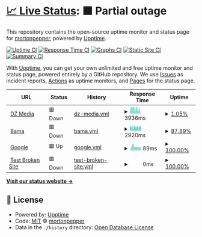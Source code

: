 # [📈 Live Status](https://demo.upptime.js.org): <!--live status--> **🟧 Partial outage**

This repository contains the open-source uptime monitor and status page for [mortonpepper](https://demo.upptime.js.org), powered by [Upptime](https://github.com/upptime/upptime).

[![Uptime CI](https://github.com/mortonpepper/upptime-upptime/workflows/Uptime%20CI/badge.svg)](https://github.com/mortonpepper/upptime-upptime/actions?query=workflow%3A%22Uptime+CI%22)
[![Response Time CI](https://github.com/mortonpepper/upptime-upptime/workflows/Response%20Time%20CI/badge.svg)](https://github.com/mortonpepper/upptime-upptime/actions?query=workflow%3A%22Response+Time+CI%22)
[![Graphs CI](https://github.com/mortonpepper/upptime-upptime/workflows/Graphs%20CI/badge.svg)](https://github.com/mortonpepper/upptime-upptime/actions?query=workflow%3A%22Graphs+CI%22)
[![Static Site CI](https://github.com/mortonpepper/upptime-upptime/workflows/Static%20Site%20CI/badge.svg)](https://github.com/mortonpepper/upptime-upptime/actions?query=workflow%3A%22Static+Site+CI%22)
[![Summary CI](https://github.com/mortonpepper/upptime-upptime/workflows/Summary%20CI/badge.svg)](https://github.com/mortonpepper/upptime-upptime/actions?query=workflow%3A%22Summary+CI%22)

With [Upptime](https://upptime.js.org), you can get your own unlimited and free uptime monitor and status page, powered entirely by a GitHub repository. We use [Issues](https://github.com/mortonpepper/upptime-upptime/issues) as incident reports, [Actions](https://github.com/mortonpepper/upptime-upptime/actions) as uptime monitors, and [Pages](https://demo.upptime.js.org) for the status page.

<!--start: status pages-->
<!-- This summary is generated by Upptime (https://github.com/upptime/upptime) -->
<!-- Do not edit this manually, your changes will be overwritten -->
<!-- prettier-ignore -->
| URL | Status | History | Response Time | Uptime |
| --- | ------ | ------- | ------------- | ------ |
| <img alt="" src="https://icons.duckduckgo.com/ip3/www.digitalzephyr.com.ico" height="13"> [DZ Media](https://www.digitalzephyr.com) | 🟥 Down | [dz-media.yml](https://github.com/mortonpepper/upptime-upptime/commits/HEAD/history/dz-media.yml) | <details><summary><img alt="Response time graph" src="./graphs/dz-media/response-time-week.png" height="20"> 3936ms</summary><br><a href="https://mortonpepper.github.io/upptime-upptime/history/dz-media"><img alt="Response time 2951" src="https://img.shields.io/endpoint?url=https%3A%2F%2Fraw.githubusercontent.com%2Fmortonpepper%2Fupptime-upptime%2FHEAD%2Fapi%2Fdz-media%2Fresponse-time.json"></a><br><a href="https://mortonpepper.github.io/upptime-upptime/history/dz-media"><img alt="24-hour response time 0" src="https://img.shields.io/endpoint?url=https%3A%2F%2Fraw.githubusercontent.com%2Fmortonpepper%2Fupptime-upptime%2FHEAD%2Fapi%2Fdz-media%2Fresponse-time-day.json"></a><br><a href="https://mortonpepper.github.io/upptime-upptime/history/dz-media"><img alt="7-day response time 3936" src="https://img.shields.io/endpoint?url=https%3A%2F%2Fraw.githubusercontent.com%2Fmortonpepper%2Fupptime-upptime%2FHEAD%2Fapi%2Fdz-media%2Fresponse-time-week.json"></a><br><a href="https://mortonpepper.github.io/upptime-upptime/history/dz-media"><img alt="30-day response time 3167" src="https://img.shields.io/endpoint?url=https%3A%2F%2Fraw.githubusercontent.com%2Fmortonpepper%2Fupptime-upptime%2FHEAD%2Fapi%2Fdz-media%2Fresponse-time-month.json"></a><br><a href="https://mortonpepper.github.io/upptime-upptime/history/dz-media"><img alt="1-year response time 2951" src="https://img.shields.io/endpoint?url=https%3A%2F%2Fraw.githubusercontent.com%2Fmortonpepper%2Fupptime-upptime%2FHEAD%2Fapi%2Fdz-media%2Fresponse-time-year.json"></a></details> | <details><summary><a href="https://mortonpepper.github.io/upptime-upptime/history/dz-media">1.05%</a></summary><a href="https://mortonpepper.github.io/upptime-upptime/history/dz-media"><img alt="All-time uptime 1.20%" src="https://img.shields.io/endpoint?url=https%3A%2F%2Fraw.githubusercontent.com%2Fmortonpepper%2Fupptime-upptime%2FHEAD%2Fapi%2Fdz-media%2Fuptime.json"></a><br><a href="https://mortonpepper.github.io/upptime-upptime/history/dz-media"><img alt="24-hour uptime 0.00%" src="https://img.shields.io/endpoint?url=https%3A%2F%2Fraw.githubusercontent.com%2Fmortonpepper%2Fupptime-upptime%2FHEAD%2Fapi%2Fdz-media%2Fuptime-day.json"></a><br><a href="https://mortonpepper.github.io/upptime-upptime/history/dz-media"><img alt="7-day uptime 1.05%" src="https://img.shields.io/endpoint?url=https%3A%2F%2Fraw.githubusercontent.com%2Fmortonpepper%2Fupptime-upptime%2FHEAD%2Fapi%2Fdz-media%2Fuptime-week.json"></a><br><a href="https://mortonpepper.github.io/upptime-upptime/history/dz-media"><img alt="30-day uptime 0.00%" src="https://img.shields.io/endpoint?url=https%3A%2F%2Fraw.githubusercontent.com%2Fmortonpepper%2Fupptime-upptime%2FHEAD%2Fapi%2Fdz-media%2Fuptime-month.json"></a><br><a href="https://mortonpepper.github.io/upptime-upptime/history/dz-media"><img alt="1-year uptime 1.20%" src="https://img.shields.io/endpoint?url=https%3A%2F%2Fraw.githubusercontent.com%2Fmortonpepper%2Fupptime-upptime%2FHEAD%2Fapi%2Fdz-media%2Fuptime-year.json"></a></details>
| <img alt="" src="https://icons.duckduckgo.com/ip3/bama.design.ico" height="13"> [Bama](https://bama.design) | 🟥 Down | [bama.yml](https://github.com/mortonpepper/upptime-upptime/commits/HEAD/history/bama.yml) | <details><summary><img alt="Response time graph" src="./graphs/bama/response-time-week.png" height="20"> 2920ms</summary><br><a href="https://mortonpepper.github.io/upptime-upptime/history/bama"><img alt="Response time 2706" src="https://img.shields.io/endpoint?url=https%3A%2F%2Fraw.githubusercontent.com%2Fmortonpepper%2Fupptime-upptime%2FHEAD%2Fapi%2Fbama%2Fresponse-time.json"></a><br><a href="https://mortonpepper.github.io/upptime-upptime/history/bama"><img alt="24-hour response time 2812" src="https://img.shields.io/endpoint?url=https%3A%2F%2Fraw.githubusercontent.com%2Fmortonpepper%2Fupptime-upptime%2FHEAD%2Fapi%2Fbama%2Fresponse-time-day.json"></a><br><a href="https://mortonpepper.github.io/upptime-upptime/history/bama"><img alt="7-day response time 2920" src="https://img.shields.io/endpoint?url=https%3A%2F%2Fraw.githubusercontent.com%2Fmortonpepper%2Fupptime-upptime%2FHEAD%2Fapi%2Fbama%2Fresponse-time-week.json"></a><br><a href="https://mortonpepper.github.io/upptime-upptime/history/bama"><img alt="30-day response time 2702" src="https://img.shields.io/endpoint?url=https%3A%2F%2Fraw.githubusercontent.com%2Fmortonpepper%2Fupptime-upptime%2FHEAD%2Fapi%2Fbama%2Fresponse-time-month.json"></a><br><a href="https://mortonpepper.github.io/upptime-upptime/history/bama"><img alt="1-year response time 2706" src="https://img.shields.io/endpoint?url=https%3A%2F%2Fraw.githubusercontent.com%2Fmortonpepper%2Fupptime-upptime%2FHEAD%2Fapi%2Fbama%2Fresponse-time-year.json"></a></details> | <details><summary><a href="https://mortonpepper.github.io/upptime-upptime/history/bama">87.89%</a></summary><a href="https://mortonpepper.github.io/upptime-upptime/history/bama"><img alt="All-time uptime 94.95%" src="https://img.shields.io/endpoint?url=https%3A%2F%2Fraw.githubusercontent.com%2Fmortonpepper%2Fupptime-upptime%2FHEAD%2Fapi%2Fbama%2Fuptime.json"></a><br><a href="https://mortonpepper.github.io/upptime-upptime/history/bama"><img alt="24-hour uptime 91.03%" src="https://img.shields.io/endpoint?url=https%3A%2F%2Fraw.githubusercontent.com%2Fmortonpepper%2Fupptime-upptime%2FHEAD%2Fapi%2Fbama%2Fuptime-day.json"></a><br><a href="https://mortonpepper.github.io/upptime-upptime/history/bama"><img alt="7-day uptime 87.89%" src="https://img.shields.io/endpoint?url=https%3A%2F%2Fraw.githubusercontent.com%2Fmortonpepper%2Fupptime-upptime%2FHEAD%2Fapi%2Fbama%2Fuptime-week.json"></a><br><a href="https://mortonpepper.github.io/upptime-upptime/history/bama"><img alt="30-day uptime 93.35%" src="https://img.shields.io/endpoint?url=https%3A%2F%2Fraw.githubusercontent.com%2Fmortonpepper%2Fupptime-upptime%2FHEAD%2Fapi%2Fbama%2Fuptime-month.json"></a><br><a href="https://mortonpepper.github.io/upptime-upptime/history/bama"><img alt="1-year uptime 94.95%" src="https://img.shields.io/endpoint?url=https%3A%2F%2Fraw.githubusercontent.com%2Fmortonpepper%2Fupptime-upptime%2FHEAD%2Fapi%2Fbama%2Fuptime-year.json"></a></details>
| <img alt="" src="https://icons.duckduckgo.com/ip3/www.google.com.ico" height="13"> [Google](https://www.google.com) | 🟩 Up | [google.yml](https://github.com/mortonpepper/upptime-upptime/commits/HEAD/history/google.yml) | <details><summary><img alt="Response time graph" src="./graphs/google/response-time-week.png" height="20"> 89ms</summary><br><a href="https://mortonpepper.github.io/upptime-upptime/history/google"><img alt="Response time 80" src="https://img.shields.io/endpoint?url=https%3A%2F%2Fraw.githubusercontent.com%2Fmortonpepper%2Fupptime-upptime%2FHEAD%2Fapi%2Fgoogle%2Fresponse-time.json"></a><br><a href="https://mortonpepper.github.io/upptime-upptime/history/google"><img alt="24-hour response time 73" src="https://img.shields.io/endpoint?url=https%3A%2F%2Fraw.githubusercontent.com%2Fmortonpepper%2Fupptime-upptime%2FHEAD%2Fapi%2Fgoogle%2Fresponse-time-day.json"></a><br><a href="https://mortonpepper.github.io/upptime-upptime/history/google"><img alt="7-day response time 89" src="https://img.shields.io/endpoint?url=https%3A%2F%2Fraw.githubusercontent.com%2Fmortonpepper%2Fupptime-upptime%2FHEAD%2Fapi%2Fgoogle%2Fresponse-time-week.json"></a><br><a href="https://mortonpepper.github.io/upptime-upptime/history/google"><img alt="30-day response time 83" src="https://img.shields.io/endpoint?url=https%3A%2F%2Fraw.githubusercontent.com%2Fmortonpepper%2Fupptime-upptime%2FHEAD%2Fapi%2Fgoogle%2Fresponse-time-month.json"></a><br><a href="https://mortonpepper.github.io/upptime-upptime/history/google"><img alt="1-year response time 80" src="https://img.shields.io/endpoint?url=https%3A%2F%2Fraw.githubusercontent.com%2Fmortonpepper%2Fupptime-upptime%2FHEAD%2Fapi%2Fgoogle%2Fresponse-time-year.json"></a></details> | <details><summary><a href="https://mortonpepper.github.io/upptime-upptime/history/google">100.00%</a></summary><a href="https://mortonpepper.github.io/upptime-upptime/history/google"><img alt="All-time uptime 100.00%" src="https://img.shields.io/endpoint?url=https%3A%2F%2Fraw.githubusercontent.com%2Fmortonpepper%2Fupptime-upptime%2FHEAD%2Fapi%2Fgoogle%2Fuptime.json"></a><br><a href="https://mortonpepper.github.io/upptime-upptime/history/google"><img alt="24-hour uptime 100.00%" src="https://img.shields.io/endpoint?url=https%3A%2F%2Fraw.githubusercontent.com%2Fmortonpepper%2Fupptime-upptime%2FHEAD%2Fapi%2Fgoogle%2Fuptime-day.json"></a><br><a href="https://mortonpepper.github.io/upptime-upptime/history/google"><img alt="7-day uptime 100.00%" src="https://img.shields.io/endpoint?url=https%3A%2F%2Fraw.githubusercontent.com%2Fmortonpepper%2Fupptime-upptime%2FHEAD%2Fapi%2Fgoogle%2Fuptime-week.json"></a><br><a href="https://mortonpepper.github.io/upptime-upptime/history/google"><img alt="30-day uptime 100.00%" src="https://img.shields.io/endpoint?url=https%3A%2F%2Fraw.githubusercontent.com%2Fmortonpepper%2Fupptime-upptime%2FHEAD%2Fapi%2Fgoogle%2Fuptime-month.json"></a><br><a href="https://mortonpepper.github.io/upptime-upptime/history/google"><img alt="1-year uptime 100.00%" src="https://img.shields.io/endpoint?url=https%3A%2F%2Fraw.githubusercontent.com%2Fmortonpepper%2Fupptime-upptime%2FHEAD%2Fapi%2Fgoogle%2Fuptime-year.json"></a></details>
| <img alt="" src="https://icons.duckduckgo.com/ip3/thissitedoesnotexist.koj.co.ico" height="13"> [Test Broken Site](https://thissitedoesnotexist.koj.co) | 🟥 Down | [test-broken-site.yml](https://github.com/mortonpepper/upptime-upptime/commits/HEAD/history/test-broken-site.yml) | <details><summary><img alt="Response time graph" src="./graphs/test-broken-site/response-time-week.png" height="20"> 0ms</summary><br><a href="https://mortonpepper.github.io/upptime-upptime/history/test-broken-site"><img alt="Response time 0" src="https://img.shields.io/endpoint?url=https%3A%2F%2Fraw.githubusercontent.com%2Fmortonpepper%2Fupptime-upptime%2FHEAD%2Fapi%2Ftest-broken-site%2Fresponse-time.json"></a><br><a href="https://mortonpepper.github.io/upptime-upptime/history/test-broken-site"><img alt="24-hour response time 0" src="https://img.shields.io/endpoint?url=https%3A%2F%2Fraw.githubusercontent.com%2Fmortonpepper%2Fupptime-upptime%2FHEAD%2Fapi%2Ftest-broken-site%2Fresponse-time-day.json"></a><br><a href="https://mortonpepper.github.io/upptime-upptime/history/test-broken-site"><img alt="7-day response time 0" src="https://img.shields.io/endpoint?url=https%3A%2F%2Fraw.githubusercontent.com%2Fmortonpepper%2Fupptime-upptime%2FHEAD%2Fapi%2Ftest-broken-site%2Fresponse-time-week.json"></a><br><a href="https://mortonpepper.github.io/upptime-upptime/history/test-broken-site"><img alt="30-day response time 0" src="https://img.shields.io/endpoint?url=https%3A%2F%2Fraw.githubusercontent.com%2Fmortonpepper%2Fupptime-upptime%2FHEAD%2Fapi%2Ftest-broken-site%2Fresponse-time-month.json"></a><br><a href="https://mortonpepper.github.io/upptime-upptime/history/test-broken-site"><img alt="1-year response time 0" src="https://img.shields.io/endpoint?url=https%3A%2F%2Fraw.githubusercontent.com%2Fmortonpepper%2Fupptime-upptime%2FHEAD%2Fapi%2Ftest-broken-site%2Fresponse-time-year.json"></a></details> | <details><summary><a href="https://mortonpepper.github.io/upptime-upptime/history/test-broken-site">100.00%</a></summary><a href="https://mortonpepper.github.io/upptime-upptime/history/test-broken-site"><img alt="All-time uptime 100.00%" src="https://img.shields.io/endpoint?url=https%3A%2F%2Fraw.githubusercontent.com%2Fmortonpepper%2Fupptime-upptime%2FHEAD%2Fapi%2Ftest-broken-site%2Fuptime.json"></a><br><a href="https://mortonpepper.github.io/upptime-upptime/history/test-broken-site"><img alt="24-hour uptime 100.00%" src="https://img.shields.io/endpoint?url=https%3A%2F%2Fraw.githubusercontent.com%2Fmortonpepper%2Fupptime-upptime%2FHEAD%2Fapi%2Ftest-broken-site%2Fuptime-day.json"></a><br><a href="https://mortonpepper.github.io/upptime-upptime/history/test-broken-site"><img alt="7-day uptime 100.00%" src="https://img.shields.io/endpoint?url=https%3A%2F%2Fraw.githubusercontent.com%2Fmortonpepper%2Fupptime-upptime%2FHEAD%2Fapi%2Ftest-broken-site%2Fuptime-week.json"></a><br><a href="https://mortonpepper.github.io/upptime-upptime/history/test-broken-site"><img alt="30-day uptime 100.00%" src="https://img.shields.io/endpoint?url=https%3A%2F%2Fraw.githubusercontent.com%2Fmortonpepper%2Fupptime-upptime%2FHEAD%2Fapi%2Ftest-broken-site%2Fuptime-month.json"></a><br><a href="https://mortonpepper.github.io/upptime-upptime/history/test-broken-site"><img alt="1-year uptime 100.00%" src="https://img.shields.io/endpoint?url=https%3A%2F%2Fraw.githubusercontent.com%2Fmortonpepper%2Fupptime-upptime%2FHEAD%2Fapi%2Ftest-broken-site%2Fuptime-year.json"></a></details>

<!--end: status pages-->

[**Visit our status website →**](https://demo.upptime.js.org)

## 📄 License

- Powered by: [Upptime](https://github.com/upptime/upptime)
- Code: [MIT](./LICENSE) © [mortonpepper](https://demo.upptime.js.org)
- Data in the `./history` directory: [Open Database License](https://opendatacommons.org/licenses/odbl/1-0/)
